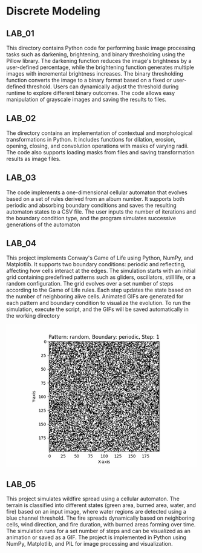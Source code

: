 # Discrete Modeling

## LAB_01
This directory contains Python code for performing basic image processing tasks such as darkening, brightening, and binary thresholding using the Pillow library. The darkening function reduces the image's brightness by a user-defined percentage, while the brightening function generates multiple images with incremental brightness increases. The binary thresholding function converts the image to a binary format based on a fixed or user-defined threshold. Users can dynamically adjust the threshold during runtime to explore different binary outcomes. The code allows easy manipulation of grayscale images and saving the results to files.

## LAB_02
The directory contains an implementation of contextual and morphological transformations in Python. It includes functions for dilation, erosion, opening, closing, and convolution operations with masks of varying radii. The code also supports loading masks from files and saving transformation results as image files.

## LAB_03
The code implements a one-dimensional cellular automaton that evolves based on a set of rules derived from an album number. It supports both periodic and absorbing boundary conditions and saves the resulting automaton states to a CSV file. The user inputs the number of iterations and the boundary condition type, and the program simulates successive generations of the automaton

## LAB_04
This project implements Conway's Game of Life using Python, NumPy, and Matplotlib. It supports two boundary conditions: periodic and reflecting, affecting how cells interact at the edges. The simulation starts with an initial grid containing predefined patterns such as gliders, oscillators, still life, or a random configuration. The grid evolves over a set number of steps according to the Game of Life rules. Each step updates the state based on the number of neighboring alive cells. Animated GIFs are generated for each pattern and boundary condition to visualize the evolution. To run the simulation, execute the script, and the GIFs will be saved automatically in the working directory

  ![Game of Life Simulation](LAB_04/game_of_life_random_periodic.gif)

## LAB_05

This project simulates wildfire spread using a cellular automaton. The terrain is classified into different states (green area, burned area, water, and fire) based on an input image, where water regions are detected using a blue channel threshold. The fire spreads dynamically based on neighboring cells, wind direction, and fire duration, with burned areas forming over time. The simulation runs for a set number of steps and can be visualized as an animation or saved as a GIF. The project is implemented in Python using NumPy, Matplotlib, and PIL for image processing and visualization.
